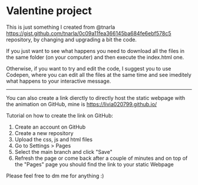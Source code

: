 # Valentine project
This is just something I created from @tnarla https://gist.github.com/tnarla/0c09a11fea366145ba684fe6ebf578c5 repository, by changing and upgrading a bit the code. 

If you just want to see what happens you need to download all the files in the same folder (on your computer) and then execute the index.html one. 

Otherwise, if you want to try and edit the code, I suggest you to use Codepen, where you can edit all the files at the same time and see imeditely what happens to your interactive message.

----------------------------------------------------------------------------------------------------------------------------------------------------------------------------------------------------------------

You can also create a link dierctly to directly host the static webpage with the animation  on GitHub, mine is https://livia020799.github.io/ 

Tutorial on how to create the link on GitHub:
1) Create an account on GitHub
2) Create a new repository
3) Upload the css, js and html files
4) Go to Settings > Pages
5) Select the main branch and click "Save"
6) Refresh the page or come back after a couple of minutes and on top of the "Pages" page you should find the link to your static Webpage

Please feel free to dm me for anything :)
